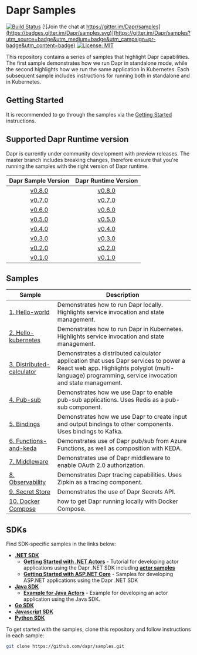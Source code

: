 # Dapr Samples

[![Build Status](https://github.com/dapr/samples/workflows/samples/badge.svg?event=push&branch=master)](https://github.com/dapr/samples/actions?workflow=samples)
[![Join the chat at https://gitter.im/Dapr/samples](https://badges.gitter.im/Dapr/samples.svg)](https://gitter.im/Dapr/samples?utm_source=badge&utm_medium=badge&utm_campaign=pr-badge&utm_content=badge)
[![License: MIT](https://img.shields.io/badge/License-MIT-yellow.svg)](https://opensource.org/licenses/MIT)

This repository contains a series of samples that highlight Dapr capabilities. The first sample demonstrates how we run Dapr in standalone mode, while the second highlights how we run the same application in Kubernetes. Each subsequent sample includes instructions for running both in standalone and in Kubernetes.

## Getting Started

It is recommended to go through the samples via the [Getting Started](https://github.com/dapr/docs/tree/master/getting-started) instructions.

## Supported Dapr Runtime version

Dapr is currently under community development with preview releases.  The master branch includes breaking changes, therefore ensure that you're running the samples with the right version of Dapr runtime.

| Dapr Sample Version  | Dapr Runtime Version |
|:--------------------:|:--------------------:|
| [v0.8.0](https://github.com/dapr/samples/tree/v0.8.0) | [v0.8.0](https://github.com/dapr/dapr/tree/v0.8.0) |
| [v0.7.0](https://github.com/dapr/samples/tree/v0.7.0) | [v0.7.0](https://github.com/dapr/dapr/tree/v0.7.0) |
| [v0.6.0](https://github.com/dapr/samples/tree/v0.6.0) | [v0.6.0](https://github.com/dapr/dapr/tree/v0.6.0) |
| [v0.5.0](https://github.com/dapr/samples/tree/v0.5.0) | [v0.5.0](https://github.com/dapr/dapr/tree/v0.5.0) |
| [v0.4.0](https://github.com/dapr/samples/tree/v0.4.0) | [v0.4.0](https://github.com/dapr/dapr/tree/v0.4.0) |
| [v0.3.0](https://github.com/dapr/samples/tree/v0.3.0) | [v0.3.0](https://github.com/dapr/dapr/tree/v0.3.0) |
| [v0.2.0](https://github.com/dapr/samples/tree/v0.2.0) | [v0.2.0](https://github.com/dapr/dapr/tree/v0.2.0) |
| [v0.1.0](https://github.com/dapr/samples/tree/v0.1.0) | [v0.1.0](https://github.com/dapr/dapr/tree/v0.1.0) |

## Samples

| Sample                   | Description                                                                                                                                                                                    |
|--------------------------|------------------------------------------------------------------------------------------------------------------------------------------------------------------------------------------------|
| [1. Hello-world](./1.hello-world)            | Demonstrates how to run Dapr locally. Highlights service invocation and state management.                                                                                                      |
| [2. Hello-kubernetes](./2.hello-kubernetes)       | Demonstrates how to run Dapr in Kubernetes. Highlights service invocation and state management.                                                                                                |
| [3. Distributed-calculator](./3.distributed-calculator) | Demonstrates a distributed calculator application that uses Dapr services to power a React web app. Highlights polyglot (multi-language) programming, service invocation and state management. |
| [4. Pub-sub](./4.pub-sub)                | Demonstrates how we use Dapr to enable pub-sub applications. Uses Redis as a pub-sub component.                                                                                          |
| [5. Bindings](./5.bindings)            | Demonstrates how we use Dapr to create input and output bindings to other components. Uses bindings to Kafka.                                                                            |
| [6. Functions-and-keda](./6.functions-and-keda) | Demonstrates use of Dapr pub/sub from Azure Functions, as well as composition with KEDA. |
| [7. Middleware](./7.middleware) | Demonstrates use of Dapr middleware to enable OAuth 2.0 authorization. |
| [8. Observability](./8.observability) | Demonstrates Dapr tracing capabilities. Uses Zipkin as a tracing component. |
| [9. Secret Store](./9.secretstore) | Demonstrates the use of Dapr Secrets API. |
| [10. Docker Compose](./10.hello-docker-compose) | how to get Dapr running locally with Docker Compose. |

## SDKs

Find SDK-specific samples in the links below:

- **[.NET SDK](https://github.com/dapr/dotnet-sdk)**
  - **[Getting Started with .NET Actors](https://github.com/dapr/dotnet-sdk/blob/master/docs/get-started-dapr-actor.md)** - Tutorial for developing actor applications using the Dapr .NET SDK including  **[actor samples](https://github.com/dapr/dotnet-sdk/tree/master/samples/Actor)**
  - **[Getting Started with ASP.NET Core](https://github.com/dapr/dotnet-sdk/tree/master/samples/AspNetCore)** - Samples for developing ASP.NET applications using the Dapr .NET SDK
- **[Java SDK](https://github.com/dapr/java-sdk)**
  - **[Example for Java Actors](https://github.com/dapr/java-sdk/tree/master/examples/src/main/java/io/dapr/examples/actors/http)** - Example for developing an actor application using the Java SDK.
- **[Go SDK](https://github.com/dapr/go-sdk)**
- **[Javascript SDK](https://github.com/dapr/js-sdk)**
- **[Python SDK](https://github.com/dapr/python-sdk)**
  
To get started with the samples, clone this repository and follow instructions in each sample:
```bash
git clone https://github.com/dapr/samples.git
```
